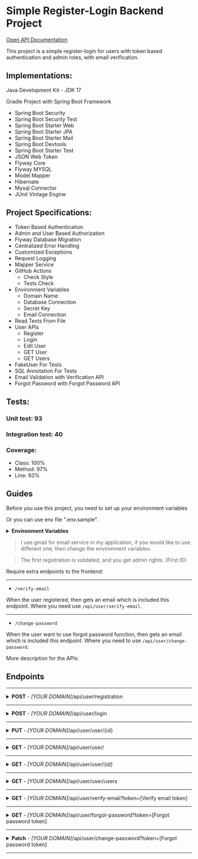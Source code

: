 # Simple Register-Login Backend Project
[Open API Documentation](/gen/README.md)

This project is a simple register-login for users with token based authentication and admin roles, with email verification.

## Implementations:
Java Development Kit - JDK 17

Gradle Project with Spring Boot Framework

- Spring Boot Security
- Spring Boot Security Test
- Spring Boot Starter Web
- Spring Boot Starter JPA
- Spring Boot Starter Mail
- Spring Boot Devtools
- Spring Boot Starter Test
- JSON Web Token
- Flyway Core
- Flyway MYSQL
- Model Mapper
- Hibernate
- Mysql Connector
- JUnit Vintage Engine 

## Project Specifications:
- Token Based Authentication
- Admin and User Based Authorization
- Flyway Database Migration
- Centralized Error Handling
- Customized Exceptions
- Request Logging
- Mapper Service
- GitHub Actions
  - Check Style
  - Tests Check
- Environment Variables
  - Domain Name
  - Database Connection
  - Secret Key
  - Email Connection
- Read Texts From File
- User APIs
  - Register
  - Login
  - Edit User
  - GET User
  - GET Users
- FakeUser For Tests
- SQL Annotation For Tests
- Email Validation with Verification API
- Forgot Password with Forgot Password API

## Tests:
### Unit test: 93
### Integration test: 40
### Coverage:
- Class: 100%
- Method: 97%
- Line: 93%

## Guides
Before you use this project, you need to set up your environment variables

Or you can use env file ".env.sample".

<details>
<summary><b>Environment Variables</b></summary>

```
DOMAIN=[YOUR DOMAIN]
DB_HOST=[YOUR MYSQL DOMAIN]
DB_PORT=[YOUR MYSQL PORT]
DB_DATABASE=[YOUR DATABASE NAME]
DB_USERNAME=[YOUR MYSQL USERNAME]
DB_PASSWORD=[YOUR MYSQL PASSWORD]
HIBERNATE_DIALECT=org.hibernate.dialect.MySQL8Dialect
HIBERNATE_DDL_AUTO=validate
SHOW_SQL=true
JWT_SECRET_KEY=[SELECT YOUR SECRET KEY]
MAIL_SENDER_EMAIL=[YOUR_GMAIL]
MAIL_HOST=smtp.gmail.com
MAIL_PORT=587
MAIL_USERNAME=[YOUR GMAIL USERNAME]
MAIL_PASSWORD=[YOUR GMAIL APPLICATION PASSWORD]
```
</details>

> I use gmail for email service in my application, if you would like to use different one, then change the environment variables.

> The first registration is validated, and you get admin rights. (First ID)

Require extra endpoints to the frontend:

---

- `/verify-email`

When the user registered, then gets an email which is included this endpoint. Where you need use `/api/user/verify-email`.

---

- `/change-password`

When the user want to use forgot password function, then gets an email which is included this endpoint. Where you need to use `/api/user/change-password`.


More description for the APIs:
## Endpoints

-----
<details>
<summary> <b>POST</b> - <i>[YOUR DOMAIN]</i>/api/user/registration</summary>
  
  **Request** 
  
  Body:
  ```
  {
    "username": "Alexander",
    "email": "alexander@email.com",
    "password": "password",
    "dateOfBirth": "11-11-2000"
  }
  ```

  **Response**:

  `Status code: 201`

  Body:
  ```
  {
    "id": 1,
    "username": "Alexander",
    "email": "alexander@email.com",
    "dateOfBirth": "11-11-2000",
    "admin": false,
    "verified": false,
    "enabled": false
  }
  ```

  **Errors**:
- Invalid Parameter:
  ```
  Status code: 404
  Body:
  {
    "status": "error",
    "message": "[Parameter(s)] is required."
  }
  ```
- Low Password Length:
  ```
  Status code: 406
  Body:
  {
    "status": "error",
    "message": "Password must be [8] characters."
  }
  ```
- Parameter Taken:
  ```
  Status code: 409
  Body:
  {
    "status": "error",
    "message": "[Parameter] is already taken."
  }
  ```
- Wrong Email Format:
  ```
  Status code: 406
  Body:
  {
    "status": "error",
    "message": "Wrong email format."
  }
  ```
- Wrong Date Format:
  ```
  Status code: 406
  Body:
  {
    "status": "error",
    "message": "Accepted date format: [dd-mm-yyyy]."
  }
  ```
- Build Email Message Error:
  ```
  Status code: 503
  Body:
  {
    "status": "error",
    "message": "Build email message problem."
  }
  ```
- Send Email Message Error:
  ```
  Status code: 503
  Body:
  {
    "status": "error",
    "message": "Send email message problem."
  }
  ```

</details>

-----
<details>
<summary> <b>POST</b> - <i>[YOUR DOMAIN]</i>/api/user/login</summary>

  **Request** Body:
  ```
  {
    "username": "Alexander",
    "password": "password"
  }
  ```

  **Response**:


  `Status code: 200`

  Body:
  ```
  {
    "status": "ok",
    "token": "eyJhbGciOiJIUzI1NiJ9.eyJzdWIiOiJTYW55aTIiLCJpc0FkbWluIjpmYWxzZSwiZXhwIjoxNjk0NDY4MDMyLCJpYXQiOjE2OTQ0MzIwMzJ9.-2dwWhCcuMKoD3RgNHt_LO1toXmbZdFhKlKV4EpltoM"
  }
  ```

  **Errors**:
- Invalid Parameter:
  ```
  Status code: 404
  Body:
  {
    "status": "error",
    "message": "[Parameter(s)] is required."
  }
  ```
- User Not Found:
  ```
  Status code: 404
  Body:
  {
    "status": "error",
    "message": "Username or password is incorrect."
  }
  ```
- User Not Activated:
  ```
  Status code: 401
  Body:
  {
    "status": "error",
    "message": "Your user is not activated."
  }
  ```
- User Not Enabled:
  ```
  Status code: 401
  Body:
  {
    "status": "error",
    "message": "Your user is not enabled."
  }
  ```

</details>

-----
<details>
<summary> <b>PUT</b> - <i>[YOUR DOMAIN]</i>/api/user/user/{id}</summary>

- To use this, you need the token from login.
- You can change only one parameter like "username" or "password".
- You need admin role to change other user or to change admin role or validate, enabled parameter. 
- You can change multiple parameter like this:


  **Request**:
    

  Header:
  ```
  {
    "key": "Authorization",
    "value": "Bearer [YOUR TOKEN]"
  }
  ```

  Body:
  ```
  {
    "username": "Big Alexander",
    "email": "alexander@email.com",
    "password": "newPassword",
    "dateOfBirth": "11-11-2000",
    "admin": true,
    "verified": true,
    "enabled": true
  }
  ```

  **Response**:


  `Status code: 200`
  

  Body:
  ```
  {
    "id": 1,
    "username": "Big Alexander",
    "email": "alexander@email.com",
    "dateOfBirth": "11-11-2000",
    "admin": true,
    "verified": true,
    "enabled": true
  }
  ```

**Errors**:
- Custom Access Denied:
  ```
  Status code: 401
  Body:
  {
    "status": "error",
    "message": "Access Denied."
  }
  
  OR
  
  {
    "status": "error",
    "message": "Access Denied: Edit: admin, valid"
  }
  
  OR
  
  {
    "status": "error",
    "message": "Access Denied: Edit: other user"
  }
  ```
- User Not Found:
  ```
  Status code: 404
  Body:
  {
    "status": "error",
    "message": "User with id [id] is not found."
  }
  ```
- Parameter Match:
  ```
  Status code: 409
  Body:
  {
    "status": "error",
    "message": "[Parameter] parameter is already same."
  }
  ```
- Parameter Taken:
  ```
  Status code: 409
  Body:
  {
    "status": "error",
    "message": "[Parameter] is already taken."
  }
  ```
- Wrong Email Format:
  ```
  Status code: 406
  Body:
  {
    "status": "error",
    "message": "Wrong email format."
  }
  ```
- Wrong Date Format:
  ```
  Status code: 406
  Body:
  {
    "status": "error",
    "message": "Accepted date format: [dd-mm-yyyy]."
  }
  ```
- Low Password Length:
  ```
  Status code: 406
  Body:
  {
    "status": "error",
    "message": "Password must be [8] characters."
  }
  ```

</details>

-----
<details>
<summary> <b>GET</b> - <i>[YOUR DOMAIN]</i>/api/user/user/</summary>

  - To use this, you need the token from login.


  **Request**:


  Header:
  ```
  {
    "key": "Authorization",
    "value": "Bearer [YOUR TOKEN]"
  }
  ```

  **Response**:


  `Status code: 200`
  

  Body:
  ```
  {
    "id": 1,
    "username": "Big Alexander",
    "email": "alexander@email.com",
    "dateOfBirth": "11-11-2000",
    "admin": true,
    "verified": true,
    "enabled": true
  }
  ```

  **Errors**:
- Custom Access Denied:
  ```
  Status code: 401
  Body:
  {
    "status": "error",
    "message": "Access Denied."
  }
  ```
- User Not Found:
  ```
  Status code: 404
  Body:
  {
    "status": "error",
    "message": "User with id [id] is not found."
  }
  ```

</details>

-----
<details>
<summary> <b>GET</b> - <i>[YOUR DOMAIN]</i>/api/user/user/{id}</summary>

  - To use this, you need the token from login.


  **Request**:
  
  
  Header:

  ```
  {
    "key": "Authorization",
    "value": "Bearer [YOUR TOKEN]"
  }
  ```

  **Response**:


  `Status code: 200`
  
  
  Body:
  ```
  {
    "id": 1,
    "username": "Big Alexander",
    "email": "alexander@email.com",
    "dateOfBirth": "11-11-2000",
    "admin": true,
    "verified": true,
    "enabled": true
  }
  ```

  **Errors**:
- Custom Access Denied:
  ```
  Status code: 401
  Body:
  {
    "status": "error",
    "message": "Access Denied."
  }
  ```
- Invalid Parameter:
  ```
  Status code: 404
  Body:
  {
    "status": "error",
    "message": "[Parameter(s)] is required."
  }
  ```
- User Not Found:
  ```
  Status code: 404
  Body:
  {
    "status": "error",
    "message": "User with id [id] is not found."
  }
  ```

</details>

-----
<details>
<summary> <b>GET</b> - <i>[YOUR DOMAIN]</i>/api/user/user/users</summary>

  - To use this, you need the token from login.


  **Request**:


  Header:
  ```
  {
    "key": "Authorization",
    "value": "Bearer [YOUR TOKEN]"
  }
  ```

  **Response**:


  `Status code: 200`
  

  Body:
  ```
  {
    "users": [
      {
        "id": 1,
        "username": "Big Alexander",
        "email": "alexander@email.com",
        "dateOfBirth": "11-11-2000",
        "admin": true,
        "verified": true,
        "enabled": true
      },
      {
        "id": 2,
        "username": "Sanyi",
        "email": "sanyi@email.com",
        "dateOfBirth": "11-11-2000",
        "admin": false,
        "verified": false,
        "enabled": false
      }
    ]
  }
  ```

  **Errors**:
- Custom Access Denied:
  ```
  Status code: 401
  Body:
  {
    "status": "error",
    "message": "Access Denied."
  }
  ```

</details>

-----
<details>
<summary> <b>GET</b> - <i>[YOUR DOMAIN]</i>/api/user/verify-email?token=[Verify email token]</summary>

  - To use this endpoint, you need path variable with verification token.

  Example:
  ```
    [YOUR DOMAIN]/api/user/verify-email?token=[YOUR VERIFICATION TOKEN]
  ```
  - When use registration, then gets an email with this link.
  - You can check it the verification token with MYSQL SELECT method.


  **Response**:


  `Status code: 202`
  
  
  Body:
  ```
    {
      "status": "ok",
      "message": "Your email has been verified."
    }
  ```

  **Errors**:
- User Already Verified:
  ```
  Status code: 406
  Body:
  {
    "status": "error",
    "message": "This user has already been verified!"
  }
  ```
- Invalid Token:
```
  Status code: 403
  Body:
  {
    "status": "error",
    "message": "Invalid token."
  }
  ```

</details>

-----
<details>
<summary> <b>GET</b> - <i>[YOUR DOMAIN]</i>/api/user/forgot-password?token=[Forgot password token]</summary>

- You can check it the forgot password token with MYSQL SELECT method.


**Request**:


- To use this endpoint, you need path variable with forgot password token.

Param example:
  ```
    [YOUR DOMAIN]/api/user/forgot-password?token=[YOUR FORGOT PASSWORD TOKEN]
  ```

Body:
  ```
  {
    "email": "[Requested email address]"
  }
  ```

**Response**:


`Status code: 202`


Body:
  ```
    {
      "status": "ok",
      "message": "Your password has been changed."
    }
  ```

**Errors**:
- Email Address Not Found:
  ```
  Status code: 404
  Body:
  {
    "status": "error",
    "message": "This email address [Email address] is not found."
  }
  ```

</details>

-----
<details>
<summary> <b>Patch</b> - <i>[YOUR DOMAIN]</i>/api/user/change-password?token=[Forgot password token]</summary>

- When use `/api/user/forgot-password`, then gets an email with this link.
- You can check it the forgot password token with MYSQL SELECT method.


**Request**:


- To use this endpoint, you need path variable with forgot password token.

Param example:
  ```
    [YOUR DOMAIN]/api/user/change-password?token=[YOUR FORGOT PASSWORD TOKEN]
  ```

Body:
  ```
  {
    "oldPassword": "[Old password]",
    "newPassword": "[New password]"
  }
  ```

**Response**:


`Status code: 202`


Body:
  ```
    {
      "status": "ok",
      "message": "Your password has been changed."
    }
  ```

**Errors**:
- Invalid Parameter:
  ```
  Status code: 404
  Body:
  {
    "status": "error",
    "message": "[Parameter(s)] is required."
  }
  ```
- Low Password Length:
  ```
  Status code: 406
  Body:
  {
    "status": "error",
    "message": "Password must be [8] characters."
  }
  ```
- Invalid Token:
  ```
  Status code: 403
  Body:
  {
    "status": "error",
    "message": "Invalid token."
  }
  ```
- Password Incorrect:
  ```
  Status code: 406
  Body:
  {
    "status": "error",
    "message": "Old password is incorrect."
  }
  ```

</details>

-----
